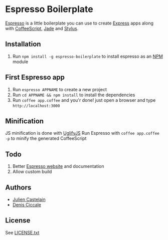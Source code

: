 # Espresso Boilerplate

[Espresso](http://www.espressoboilerplate.org) is a little boilerplate you can use to create [Express](http://www.expressjs.com) apps along with [CoffeeScript](http://www.coffeescript.org), [Jade](http://jade-lang.com/) and [Stylus](http://learnboost.github.com/stylus).


## Installation
1. Run `npm install -g espresso-boilerplate` to install espresso as an [NPM](http://www.npmjs.org) module


## First Espresso app
1. Run `espresso APPNAME` to create a new project
2. Run `cd APPNAME && npm install` to install the dependencies
3. Run `coffee app.coffee` and you'r done! just open a browser and type `http://localhost:3000`


## Minification
JS minification is done with [UglifyJS](https://github.com/mishoo/UglifyJS)
Run Espresso with `coffee app.coffee -p` to minify the generated CoffeeScript


## Todo
1. Better [Espresso website](http://www.espressoboilerplate.org) and documentation
2. Allow custom build


## Authors
- [Julien Castelain](http://twitter.com/__juju__)
- [Denis Ciccale](http://twitter.com/tdecs)

## License
See [LICENSE.txt](https://raw.github.com/dciccale/espresso-boilerplate/master/LICENSE.txt)
